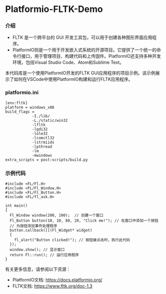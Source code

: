 # Platformio-FLTK-Demo

### 介绍
 * FLTK 是一个跨平台的 GUI 开发工具包，可以用于创建各种图形界面应用程序。
 * PlatformIO则是一个用于开发嵌入式系统的开源项目。它提供了一个统一的命令行接口，用于管理项目、构建代码和上传固件。PlatformIO还支持多种开发环境，包括Visual Studio Code、Atom和Sublime Text。

本代码库是一个使用PlatformIO开发的FLTK GUI应用程序的项目示例。该示例展示了如何在VSCode中使用PlatformIO构建和运行FLTK应用程序。

### platformio.ini
```
[env:fltk]
platform = windows_x86
build_flags = 
            -I./lib/ 
            -L./static/win32
            -lfltk
            -lgdi32
            -lole32
            -lcomctl32
            -lstrmiids
            -lpthread 
            -lm
            -mwindows
extra_scripts = post:scripts/build.py
```

### 示例代码
```
#include <FL/Fl.H>
#include <FL/Fl_Window.H>
#include <FL/Fl_Button.H>
#include <FL/fl_ask.H>

int main() 
{
  Fl_Window window(200, 100);  // 创建一个窗口
  Fl_Button button(10, 10, 80, 20, "Click me!"); // 在窗口中添加一个按钮
  // 为按钮添加事件处理程序
  button.callback([](Fl_Widget* widget) 
  { 
    fl_alert("Button clicked!"); // 按钮被点击时，执行此代码
  });
  window.show(); // 显示窗口
  return Fl::run(); // 运行应用程序
}
```


有关更多信息，请参阅以下资源：

 * PlatformIO文档: https://docs.platformio.org/
 * FLTK文档: https://www.fltk.org/doc-1.3
